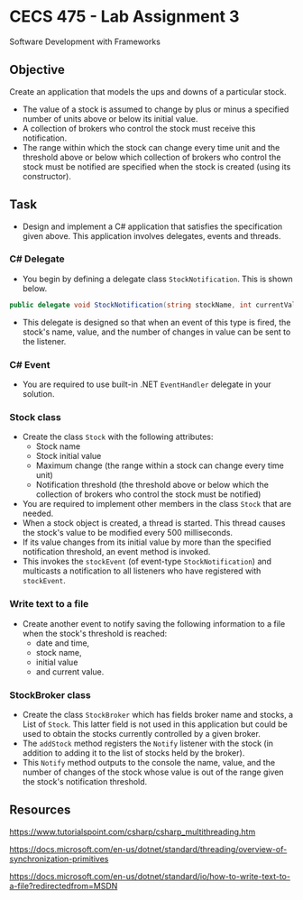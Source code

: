 # CECS 475 - Lab Assignment 3
Software Development with Frameworks

## Objective
Create an application that models the ups and downs of a particular stock.

- The value of a stock is assumed to change by plus or minus a specified number of units above or below its initial value.
- A collection of brokers who control the stock must receive this notification.
- The range within which the stock can change every time unit and the threshold above or below which collection of brokers who control the stock must be notified are specified when the stock is created (using its constructor).

## Task
- Design and implement a C# application that satisfies the specification given above. This application involves delegates, events and threads. 
### C# Delegate
- You begin by defining a delegate class `StockNotification`. This is shown below.
```csharp
public delegate void StockNotification(string stockName, int currentValue, int numberChanges);
```
- This delegate is designed so that when an event of this type is fired, the stock's name, value, and the number of changes in value can be sent to the listener.
### C# Event
- You are required to use built-in .NET `EventHandler` delegate in your solution.
### Stock class
- Create the class `Stock` with the following attributes:
  - Stock name
  - Stock initial value
  - Maximum change (the range within a stock can change every time unit)
  - Notification threshold (the threshold above or below which the collection of brokers who control the stock must be notified)
- You are required to implement other members in the class `Stock` that are needed.
- When a stock object is created, a thread is started. This thread causes the stock's value to be modified every 500 milliseconds.
- If its value changes from its initial value by more than the specified notification threshold, an event method is invoked.
- This invokes the `stockEvent` (of event-type `StockNotification`) and multicasts a notification to all listeners who have registered with `stockEvent`.
### Write text to a file
- Create another event to notify saving the following information to a file when the stock's threshold is reached: 
  - date and time, 
  - stock name, 
  - initial value 
  - and current value.
### StockBroker class
- Create the class `StockBroker` which has fields broker name and stocks, a List of `Stock`. This latter field is not used in this application but could be used to obtain the stocks currently controlled by a given broker.
- The `addStock` method registers the `Notify` listener with the stock (in addition to adding it to the list of stocks held by the broker).
- This `Notify` method outputs to the console the name, value, and the number of changes of the stock whose value is out of the range given the stock's notification threshold.

## Resources
https://www.tutorialspoint.com/csharp/csharp_multithreading.htm

https://docs.microsoft.com/en-us/dotnet/standard/threading/overview-of-synchronization-primitives

https://docs.microsoft.com/en-us/dotnet/standard/io/how-to-write-text-to-a-file?redirectedfrom=MSDN